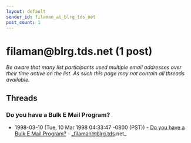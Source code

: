 ```yaml
---
layout: default
sender_id: filaman_at_blrg_tds_net
post_count: 1
---
```


# filaman<span>@</span>blrg.tds.net (1 post)

_Be aware that many list participants used multiple email addresses over their time active on the list. As such this page may not contain all threads available._

## Threads

### Do you have a Bulk E Mail Program?
+ 1998-03-10 (Tue, 10 Mar 1998 04:33:47 -0800 (PST)) - [Do you have a Bulk E Mail Program?](/archive/1998/03/4aa3698e740652b852ea07bd1762ae2688332482019f3935fa5fc9483b6ffa6b) - _filaman@blrg.tds.net_

